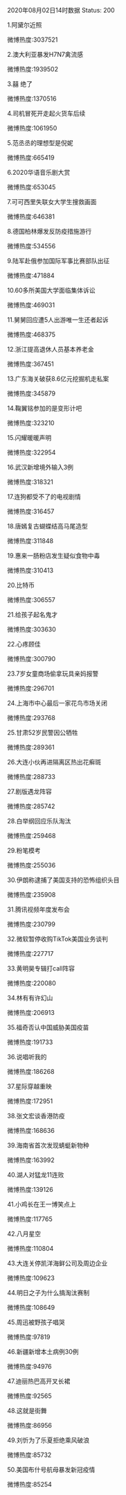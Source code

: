 2020年08月02日14时数据
Status: 200

1.阿黛尔近照

微博热度:3037521

2.澳大利亚暴发H7N7禽流感

微博热度:1939502

3.囍 绝了

微博热度:1370516

4.司机冒死开走起火货车后续

微博热度:1061950

5.范丞丞的理想型是倪妮

微博热度:665419

6.2020华语音乐剧大赏

微博热度:653045

7.可可西里失联女大学生搜救画面

微博热度:646381

8.德国柏林爆发反防疫措施游行

微博热度:534556

9.陆军赴俄参加国际军事比赛部队出征

微博热度:471884

10.60多所美国大学面临集体诉讼

微博热度:469031

11.舅舅回应遭5人出游唯一生还者起诉

微博热度:468375

12.浙江提高退休人员基本养老金

微博热度:367451

13.广东海关破获8.6亿元挖掘机走私案

微博热度:345879

14.鞠翼铭参加的是变形计吧

微博热度:323210

15.闪耀暖暖声明

微博热度:322954

16.武汉新增境外输入3例

微博热度:318321

17.连狗都受不了的电视剧情

微博热度:316457

18.唐嫣复古蝴蝶结高马尾造型

微博热度:311848

19.惠来一肠粉店发生疑似食物中毒

微博热度:310413

20.比特币

微博热度:306557

21.给孩子起名鬼才

微博热度:303630

22.心疼顾佳

微博热度:300790

23.7岁女童商场偷拿玩具亲妈报警

微博热度:296701

24.上海市中心最后一家花鸟市场关闭

微博热度:293768

25.甘肃52岁民警因公牺牲

微博热度:289361

26.大连小伙再进隔离区热出花癣斑

微博热度:288733

27.剧版遇龙阵容

微博热度:285742

28.白举纲回应乐队淘汰

微博热度:259468

29.粉笔模考

微博热度:255036

30.伊朗称逮捕了美国支持的恐怖组织头目

微博热度:235908

31.腾讯视频年度发布会

微博热度:230799

32.微软暂停收购TikTok美国业务谈判

微博热度:227717

33.黄明昊专辑打call阵容

微博热度:220080

34.林有有许幻山

微博热度:206913

35.福奇否认中国威胁美国疫苗

微博热度:191733

36.说唱听我的

微博热度:186268

37.星际穿越重映

微博热度:172951

38.张文宏谈香港防疫

微博热度:168636

39.海南省首次发现蜻蜓新物种

微博热度:163992

40.湖人对猛龙11连败

微博热度:139126

41.小鸡长在王一博笑点上

微博热度:117765

42.八月星空

微博热度:110804

43.大连关停凯洋海鲜公司及周边企业

微博热度:109623

44.明日之子为什么搞淘汰赛制

微博热度:108649

45.周迅被野孩子唱哭

微博热度:97819

46.新疆新增本土病例30例

微博热度:94976

47.迪丽热巴高开叉长裙

微博热度:92565

48.这就是街舞

微博热度:86956

49.刘忻为了乐夏拒绝乘风破浪

微博热度:85732

50.美国布什号航母暴发新冠疫情

微博热度:85254

